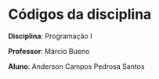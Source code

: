 # Códigos da disciplina 

**Disciplina**: Programação I

**Professor**: Márcio Bueno

**Aluno**: Anderson Campos Pedrosa Santos
